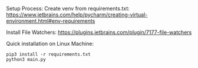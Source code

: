 Setup Process:
Create venv from requirements.txt:
https://www.jetbrains.com/help/pycharm/creating-virtual-environment.html#env-requirements

Install File Watchers:
https://plugins.jetbrains.com/plugin/7177-file-watchers

Quick installation on Linux Machine:
```
pip3 install -r requirements.txt
python3 main.py
```
